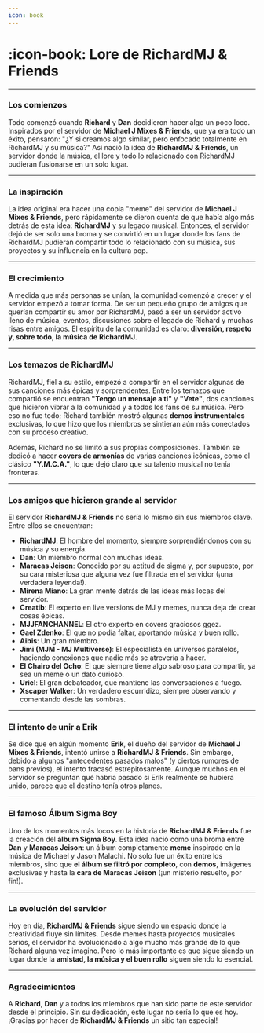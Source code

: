 ```yaml
---
icon: book
---
```


# :icon-book: Lore de RichardMJ & Friends

***
### Los comienzos

Todo comenzó cuando **Richard** y **Dan** decidieron hacer algo un poco loco. Inspirados por el servidor de **Michael J Mixes & Friends**, que ya era todo un éxito, pensaron: "¿Y si creamos algo similar, pero enfocado totalmente en RichardMJ y su música?" Así nació la idea de **RichardMJ & Friends**, un servidor donde la música, el lore y todo lo relacionado con RichardMJ pudieran fusionarse en un solo lugar.

***
### La inspiración

La idea original era hacer una copia "meme" del servidor de **Michael J Mixes & Friends**, pero rápidamente se dieron cuenta de que había algo más detrás de esta idea: **RichardMJ** y su legado musical. Entonces, el servidor dejó de ser solo una broma y se convirtió en un lugar donde los fans de RichardMJ pudieran compartir todo lo relacionado con su música, sus proyectos y su influencia en la cultura pop.

***
### El crecimiento

A medida que más personas se unían, la comunidad comenzó a crecer y el servidor empezó a tomar forma. De ser un pequeño grupo de amigos que querían compartir su amor por RichardMJ, pasó a ser un servidor activo lleno de música, eventos, discusiones sobre el legado de Richard y muchas risas entre amigos. El espíritu de la comunidad es claro: **diversión, respeto y, sobre todo, la música de RichardMJ**.

***
### Los temazos de RichardMJ

RichardMJ, fiel a su estilo, empezó a compartir en el servidor algunas de sus canciones más épicas y sorprendentes. Entre los temazos que compartió se encuentran **"Tengo un mensaje a ti"** y **"Vete"**, dos canciones que hicieron vibrar a la comunidad y a todos los fans de su música. Pero eso no fue todo; Richard también mostró algunas **demos instrumentales** exclusivas, lo que hizo que los miembros se sintieran aún más conectados con su proceso creativo.

Además, Richard no se limitó a sus propias composiciones. También se dedicó a hacer **covers de armonías** de varias canciones icónicas, como el clásico **"Y.M.C.A."**, lo que dejó claro que su talento musical no tenía fronteras.

***
### Los amigos que hicieron grande al servidor

El servidor **RichardMJ & Friends** no sería lo mismo sin sus miembros clave. Entre ellos se encuentran:

- **RichardMJ**: El hombre del momento, siempre sorprendiéndonos con su música y su energía.
- **Dan**: Un miembro normal con muchas ideas.
- **Maracas Jeison**: Conocido por su actitud de sigma y, por supuesto, por su cara misteriosa que alguna vez fue filtrada en el servidor (¡una verdadera leyenda!).
- **Mirena Miano**: La gran mente detrás de las ideas más locas del servidor.
- **Creatib**: El experto en live versions de MJ y memes, nunca deja de crear cosas épicas.
- **MJJFANCHANNEL**: El otro experto en covers graciosos ggez.
- **Gael Zdenko**: El que no podía faltar, aportando música y buen rollo.
- **Aibis**: Un gran miembro.
- **Jimi (MJM - MJ Multiverse)**: El especialista en universos paralelos, haciendo conexiones que nadie más se atrevería a hacer.
- **El Chairo del Ocho**: El que siempre tiene algo sabroso para compartir, ya sea un meme o un dato curioso.
- **Uriel**: El gran debateador, que mantiene las conversaciones a fuego.
- **Xscaper Walker**: Un verdadero escurridizo, siempre observando y comentando desde las sombras.

***
### El intento de unir a Erik

Se dice que en algún momento **Erik**, el dueño del servidor de **Michael J Mixes & Friends**, intentó unirse a **RichardMJ & Friends**. Sin embargo, debido a algunos "antecedentes pasados malos" (y ciertos rumores de bans previos), el intento fracasó estrepitosamente. Aunque muchos en el servidor se preguntan qué habría pasado si Erik realmente se hubiera unido, parece que el destino tenía otros planes.

***
### El famoso **Álbum Sigma Boy**

Uno de los momentos más locos en la historia de **RichardMJ & Friends** fue la creación del **álbum Sigma Boy**. Esta idea nació como una broma entre **Dan** y **Maracas Jeison**: un álbum completamente **meme** inspirado en la música de Michael y Jason Malachi. No solo fue un éxito entre los miembros, sino que **el álbum se filtró por completo**, con **demos**, imágenes exclusivas y hasta la **cara de Maracas Jeison** (¡un misterio resuelto, por fin!).

***
### La evolución del servidor

Hoy en día, **RichardMJ & Friends** sigue siendo un espacio donde la creatividad fluye sin límites. Desde memes hasta proyectos musicales serios, el servidor ha evolucionado a algo mucho más grande de lo que Richard alguna vez imagino. Pero lo más importante es que sigue siendo un lugar donde la **amistad, la música y el buen rollo** siguen siendo lo esencial.

***
### Agradecimientos

A **Richard**, **Dan** y a todos los miembros que han sido parte de este servidor desde el principio. Sin su dedicación, este lugar no sería lo que es hoy. ¡Gracias por hacer de **RichardMJ & Friends** un sitio tan especial!
